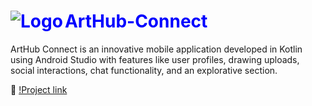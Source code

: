 <h1 style="color:blue"><img src="https://github.com/user-attachments/assets/48e56321-e7d6-43f6-b0d2-9a85f09a5662" alt="Logo" align="left";"/>ArtHub-Connect</h1>
ArtHub Connect is an innovative mobile application developed in Kotlin using Android Studio with features like user profiles, drawing uploads, social interactions, chat functionality, and an explorative section.

🎨 [!Project link](https://drive.google.com/file/d/1BzCymIiQzGfbk1rEGHRpUXamBVVEaHlt/view?usp=drive_link)
